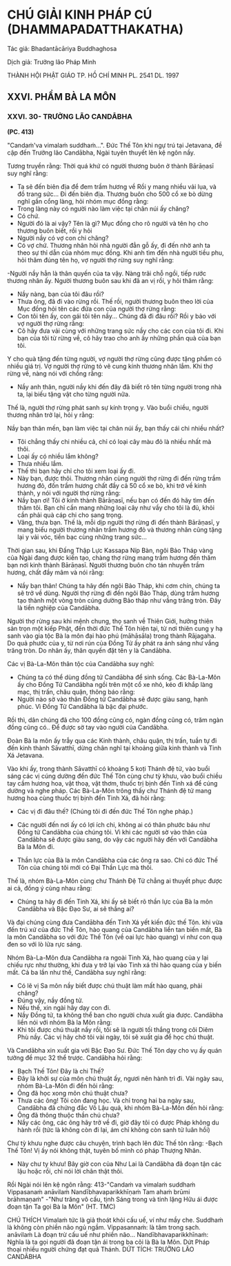 # CHÚ GIẢI KINH PHÁP CÚ (DHAMMAPADATTHAKATHA)

Tác giả: Bhadantācāriya Buddhaghosa

Dịch giả: Trưởng lão Pháp Minh

THÀNH HỘI PHẬT GIÁO TP. HỒ CHÍ MINH
PL. 2541 DL. 1997

## XXVI. PHẨM BÀ LA MÔN

### XXVI. 30- TRƯỞNG LÃO CANDĀBHA

**(PC. 413)**

"Candaṁ'va vimalaṁ suddhaṁ...". Đức Thế Tôn khi ngự trú tại Jetavana, đề cập đến Trưởng lão
Candābha, Ngài tuyên thuyết lên kệ ngôn nầy.

Tương truyền rằng: Thời quá khứ có người thương buôn ở thành Bārāṇasī suy nghĩ rằng:

- Ta sẽ đến biên địa để đem trầm hương về
  Rồi y mang nhiều vải lụa, và đồ trang sức... Đi đến biên địa. Thương buôn cho 500 cổ xe bò dừng nghĩ gần cổng làng, hỏi nhóm mục đồng rằng:
- Trong làng này có người nào làm việc tại chân núi ấy chăng?
- Có chứ.
- Người đó là ai vậy? Tên là gì?
  Mục đồng cho rõ người và tên họ cho thương buôn biết, rồi y hỏi
- Người nầy có vợ con chi chăng?
- Có vợ chứ.
  Thương nhân hỏi nhà người đẳn gỗ ấy, đi đến nhờ anh ta theo sự thỉ dẫn của nhóm mục đồng.
  Khi anh tìm đến nhà người tiều phu, hỏi thăm đúng tên họ, vợ người thợ rừng suy nghĩ rằng:

-Người nầy hẳn là thân quyến của ta vậy.
Nàng trãi chỗ ngồi, tiếp rước thương nhân ấy. Người thương buôn sau khi đã an vị rồi, y hỏi thăm rằng:

- Nầy nàng, bạn của tôi đâu rồi?
- Thưa ông, đã đi vào rừng rồi.
  Thế rồi, người thương buôn theo lời của Mục đồng hỏi tên các đứa con của người thợ rừng rằng:
- Con tôi tên ấy, con gái tôi tên nầy... Chúng đã đi đâu rồi?
  Rồi y bảo với vợ người thợ rừng rằng:
- Cô hãy đưa vải cùng với những trang sức nầy cho các con của tôi đi. Khi bạn của tôi từ rừng về, cô hãy trao cho anh ấy những phần quà của bạn tôi.

Y cho quà tặng đến từng người, vợ người thợ rừng cũng được tặng phẩm có nhiều giá trị. Vợ người thợ rừng tỏ vẽ cung kính thương nhân lắm. Khi thợ rừng về, nàng nói với chồng rằng:

- Nầy anh thân, người nầy khi đến đây đã biết rõ tên từng người trong nhà ta, lại biếu tặng vật cho từng người nữa.

Thế là, người thợ rừng phát sanh sự kính trọng y. Vào buổi chiều, người thương nhân trở lại, hỏi y rằng:

Nầy bạn thân mến, bạn làm việc tại chân núi ấy, bạn thấy cái chi nhiều nhất?

- Tôi chẳng thấy chi nhiều cả, chỉ có loại cây màu đỏ là nhiều nhất mà thôi.
- Loại ấy có nhiều lắm không?
- Thưa nhiều lắm.
- Thế thì bạn hãy chỉ cho tôi xem loại ấy đi.
- Này bạn, được thôi.
  Thương nhân cùng người thợ rừng đi đến rừng trầm hương đỏ, đốn trầm hương chất đầy cả 50 cổ xe bò, khi trở về kinh thành, y nói với người thợ rừng rằng:
- Nầy bạn ơi! Tôi ở kinh thành Bārāṇasī, nếu bạn có đến đó hãy tìm đến thăm tôi. Bạn chỉ cần mang những loại cây như vầy cho tôi là đủ, khỏi cần phải quà cáp chi cho sang trọng.
- Vâng, thưa bạn.
  Thế là, mỗi dịp người thợ rừng đi đến thành Bārāṇasī, y mang biếu người thương nhân trầm hương đỏ và thương nhân cũng tặng lại y vải vóc, tiền bạc cùng những trang sức...

Thời gian sau, khi Đấng Thập Lực Kassapa Níp Bàn, ngôi Bảo Tháp vàng của Ngài đang được kiến tạo, chàng thợ rừng mang trầm hương đến thăm bạn nơi kinh thành Bārāṇasī. Người thương buôn cho tán nhuyễn trầm hương, chất đầy mâm và nói rằng:

- Nầy bạn thân! Chúng ta hãy đến ngôi Bảo Tháp, khi cơm chín, chúng ta sẽ trở về dùng.
  Người thợ rừng đi đến ngôi Bảo Tháp, dùng trầm hương tạo thành một vòng tròn cúng dường
  Bảo tháp như vầng trăng tròn. Đây là tiền nghiệp của Candābha.

Người thợ rừng sau khi mệnh chung, thọ sanh về Thiên Giới, hưởng thiên sản trọn một kiếp
Phật, đến thời đức Thế Tôn hiện tại, từ nơi thiên cung y hạ sanh vào gia tộc Bà la môn đại hào phú (māhāsāla) trong thành Rājagaha. Do quả phước của y, từ nơi rún của Đồng Tử ấy phát ra ánh sáng như vầng trăng tròn. Do nhân ấy, thân quyến đặt tên y là Candābha.

Các vị Bà-La-Môn thân tộc của Candābha suy nghĩ:

- Chúng ta có thể dùng đồng tử Candābha để sinh sống.
  Các Bà-La-Môn ấy cho Đồng Tử Candābha ngồi trên một cổ xe nhỏ, kéo đi khắp làng mạc, thị trấn, châu quận, thông báo rằng:
- Người nào sờ vào thân Đồng tử Candābha sẽ được giàu sang, hạnh phúc. Vì Đồng Tử
  Candābha là bậc đại phước.

Rồi thì, dân chúng đã cho 100 đồng cũng có, ngàn đồng cũng có, trăm ngàn đồng cũng có.. Để được sờ tay vào người của Candābha.

Đoàn Bà la môn ấy trẫy qua các Kinh thành, châu quận, thị trấn, tuần tự đi đến kinh thành
Sāvatthī, dừng chân nghĩ tại khoảng giữa kinh thành và Tinh Xá Jetavana.

Vào khi ấy, trong thành Sāvatthī có khoảng 5 koṭi Thánh đệ tử, vào buổi sáng các vị cúng dường đến đức Thế Tôn cùng chư tỳ khưu, vào buổi chiều tay cầm hương hoa, vật thoạ, vật thơm, thuốc trị bịnh đến Tinh xá để cúng dường và nghe pháp. Các Bà-La-Môn trông thấy chư Thánh đệ tử mang hương hoa cùng thuốc trị bịnh đến Tinh Xá, đã hỏi rằng:

- Các vị đi đâu thế? (Chúng tôi đi đến đức Thế Tôn nghe pháp.)

- Các người đến nơi ấy có lợi ích chi, không ai có thân phước báu như Đồng tử Candābha của chúng tôi. Vì khi các người sờ vào thân của Candābha sẽ được giàu sang, do vậy các người hãy đến với Candābha Bà la Môn đi.

- Thần lực của Bà la môn Candābha của các ông ra sao. Chỉ có đức Thế Tôn của chúng tôi mới có Đại Thần Lực mà thôi.

Thế là, nhóm Bà-La-Môn cùng chư Thánh Đệ Tử chẳng ai thuyết phục được ai cả, đồng ý cùng nhau rằng:

- Chúng ta hãy đi đến Tinh Xá, khi ấy sẽ biết rõ thần lực của Bà la môn Candābha và Bậc Đạo
  Sư, ai sẽ thắng ai?

Và đại chúng cùng đưa Candābha đến Tinh Xá yết kiến đức thế Tôn. khi vừa đến trú xứ của đức
Thế Tôn, hào quang của Candābha liền tan biến mất, Bà la môn Candābha so với đức Thế Tôn (về oai lực hào quang) ví như con quạ đen so với lò lửa rực sáng.

Nhóm Bà-La-Môn đưa Candābha ra ngoài Tinh Xá, hào quang của y lại chiếu rực như thường, khi đưa y trở lại vào Tinh xá thì hào quang của y biến mất. Cả ba lần như thế, Candābha suy nghĩ rằng:

- Có lẽ vị Sa môn nầy biết được chú thuật làm mất hào quang, phải chăng?
- Đúng vậy, nầy đồng tử.
- Nếu thế, xin ngài hãy dạy con đi.
- Nầy Đồng tử, ta không thể ban cho người chưa xuất gia được.
  Candābha liền nói với nhóm Bà la Môn rằng:
- Khi tôi được chú thuật nầy rồi, tôi sẽ là người tối thắng trong cõi Diêm Phù nầy. Các vị hãy chờ tôi vài ngày, tôi sẽ xuất gia để học chú thuật.

Và Candābha xin xuất gia với Bậc Đạo Sư. Đức Thế Tôn dạy cho vụ ấy quán tưởng đề mục 32 thể trược. Candābha hỏi rằng:

- Bạch Thế Tôn! Đây là chi Thế?
- Đây là khởi sự của môn chú thuật ấy, ngươi nên hành trì đi. Vài ngày sau, nhóm Bà-La-Môn đi đến hỏi rằng:
- Ông đã học xong môn chú thuật chưa?
- Thưa các ông! Tôi còn đang học.
  Và chỉ trong hai ba ngày sau, Candābha đã chứng đắc Vô Lậu quả, khi nhóm Bà-La-Môn đến hỏi rằng:
- Ông đã thông thuộc thần chú chưa?
- Nầy các ông, các ông hãy trở về đi, giờ đây tôi có được Pháp không du hành rồi (tức là không còn đi lại, ám chỉ không còn sanh tử luân hồi)

Chư tỳ khưu nghe được câu chuyện, trình bạch lên đức Thế tôn rằng: -Bạch Thế Tôn! Vị ấy nói không thật, tuyên bố mình có pháp Thượng Nhân.

- Này chư ty khưu! Bây giờ con của Như Lai là Candābha đã đoạn tận các lậu hoặc rồi, chỉ nói lời chân thật thôi.

Rồi Ngài nói lên kệ ngôn rằng: 413-"Candaṁ va vimalaṁ suddhaṁ
Vippasanaṁ anāvilaṁ
Nandībhavaparikkhīṇaṁ
Tam ahaṁ brūmi brāhmaṇaṁ" -"Như trăng vô cấu, tịnh
Sáng trong và tinh lặng
Hữu ái được đoạn tận
Ta gọi Bà la Môn" (HT. TMC)

CHÚ THÍCH
Vimalaṁ tức là giả thoát khỏi cấu uế, ví như mầy che.
Suddhaṁ là không còn phiền não ngủ ngầm.
Vippasannaṁ: là tâm trong sạch. anāvilaṁ Là đoạn trừ cấu uế như phiền não...
Nandībhavaparikkhīnaṁ: Nghĩa là ta gọi người đã đoạn tận ái trong ba cõi là Bà la Môn.
Dứt Pháp thoại nhiều người chứng đạt quả Thánh.
DỨT TÍCH: TRƯỞNG LÃO CANDĀBHA
